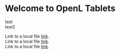 # Welcome to OpenL Tablets

test  
test2

Link to a local file [link](./Test.xlsx).  
Link to a local file [link](/Test.xlsx).  
Link to a local file [link](Test.xlsx).
